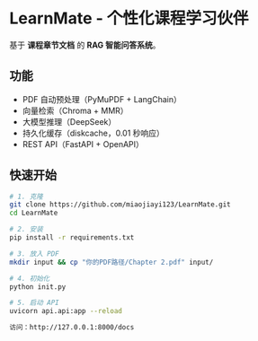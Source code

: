 # LearnMate - 个性化课程学习伙伴

基于 **课程章节文档** 的 **RAG 智能问答系统**。

## 功能
- PDF 自动预处理（PyMuPDF + LangChain）
- 向量检索（Chroma + MMR）
- 大模型推理（DeepSeek）
- 持久化缓存（diskcache，0.01 秒响应）
- REST API（FastAPI + OpenAPI）

## 快速开始

```bash
# 1. 克隆
git clone https://github.com/miaojiayi123/LearnMate.git
cd LearnMate

# 2. 安装
pip install -r requirements.txt

# 3. 放入 PDF
mkdir input && cp "你的PDF路径/Chapter 2.pdf" input/

# 4. 初始化
python init.py

# 5. 启动 API
uvicorn api.api:app --reload

访问：http://127.0.0.1:8000/docs